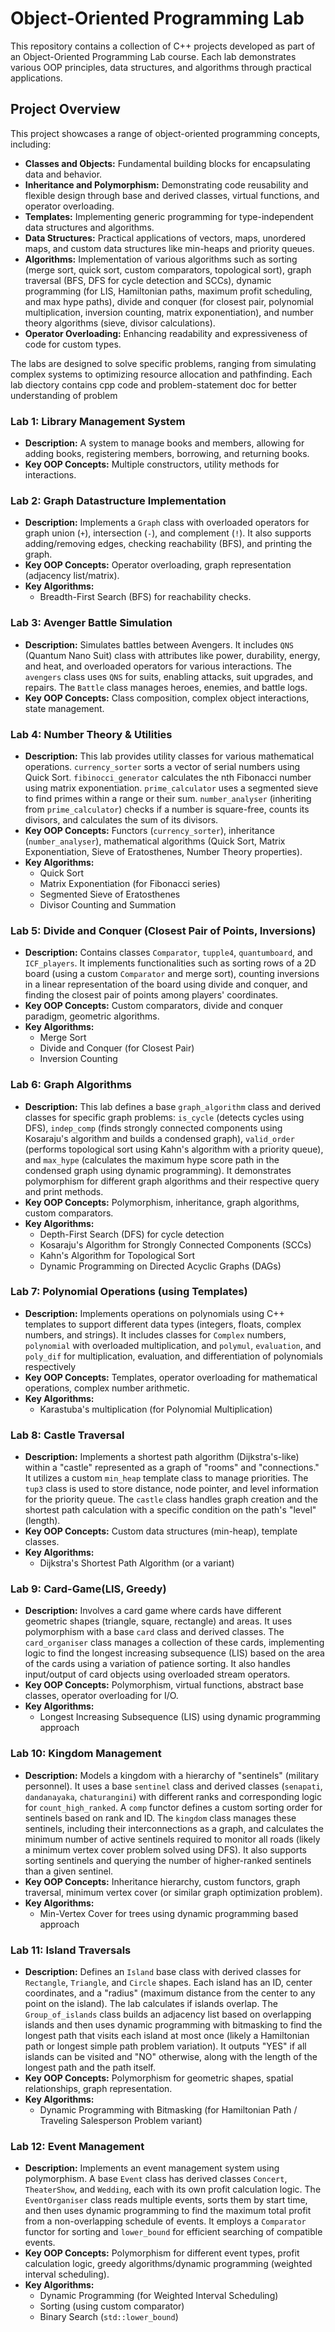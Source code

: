 # Object-Oriented Programming Lab

This repository contains a collection of C++ projects developed as part of an Object-Oriented Programming Lab course. Each lab demonstrates various OOP principles, data structures, and algorithms through practical applications.

## Project Overview

This project showcases a range of object-oriented programming concepts, including:

-   **Classes and Objects:** Fundamental building blocks for encapsulating data and behavior.
-   **Inheritance and Polymorphism:** Demonstrating code reusability and flexible design through base and derived classes, virtual functions, and operator overloading.
-   **Templates:** Implementing generic programming for type-independent data structures and algorithms.
-   **Data Structures:** Practical applications of vectors, maps, unordered maps, and custom data structures like min-heaps and priority queues.
-   **Algorithms:** Implementation of various algorithms such as sorting (merge sort, quick sort, custom comparators, topological sort), graph traversal (BFS, DFS for cycle detection and SCCs), dynamic programming (for LIS, Hamiltonian paths, maximum profit scheduling, and max hype paths), divide and conquer (for closest pair, polynomial multiplication, inversion counting, matrix exponentiation), and number theory algorithms (sieve, divisor calculations).
-   **Operator Overloading:** Enhancing readability and expressiveness of code for custom types.

The labs are designed to solve specific problems, ranging from simulating complex systems to optimizing resource allocation and pathfinding.
Each lab diectory contains cpp code and problem-statement doc for better understanding of problem
### Lab 1: Library Management System

-   **Description:** A system to manage books and members, allowing for adding books, registering members, borrowing, and returning books.
-   **Key OOP Concepts:** Multiple constructors, utility methods for interactions.

### Lab 2: Graph Datastructure Implementation

-   **Description:** Implements a `Graph` class with overloaded operators for graph union (`+`), intersection (`-`), and complement (`!`). It also supports adding/removing edges, checking reachability (BFS), and printing the graph.
-   **Key OOP Concepts:** Operator overloading, graph representation (adjacency list/matrix).
-   **Key Algorithms:**
    -   Breadth-First Search (BFS) for reachability checks.

### Lab 3: Avenger Battle Simulation

-   **Description:** Simulates battles between Avengers. It includes `QNS` (Quantum Nano Suit) class with attributes like power, durability, energy, and heat, and overloaded operators for various interactions. The `avengers` class uses `QNS` for suits, enabling attacks, suit upgrades, and repairs. The `Battle` class manages heroes, enemies, and battle logs.
-   **Key OOP Concepts:** Class composition, complex object interactions, state management.

### Lab 4: Number Theory & Utilities

-   **Description:** This lab provides utility classes for various mathematical operations. `currency_sorter` sorts a vector of serial numbers using Quick Sort. `fibinocci_generator` calculates the nth Fibonacci number using matrix exponentiation. `prime_calculator` uses a segmented sieve to find primes within a range or their sum. `number_analyser` (inheriting from `prime_calculator`) checks if a number is square-free, counts its divisors, and calculates the sum of its divisors.
-   **Key OOP Concepts:** Functors (`currency_sorter`), inheritance (`number_analyser`), mathematical algorithms (Quick Sort, Matrix Exponentiation, Sieve of Eratosthenes, Number Theory properties).
-   **Key Algorithms:**
    -   Quick Sort
    -   Matrix Exponentiation (for Fibonacci series)
    -   Segmented Sieve of Eratosthenes
    -   Divisor Counting and Summation

### Lab 5: Divide and Conquer (Closest Pair of Points, Inversions)

-   **Description:** Contains classes `Comparator`, `tupple4`, `quantumboard`, and `ICF_players`. It implements functionalities such as sorting rows of a 2D board (using a custom `Comparator` and merge sort), counting inversions in a linear representation of the board using divide and conquer, and finding the closest pair of points among players' coordinates.
-   **Key OOP Concepts:** Custom comparators, divide and conquer paradigm, geometric algorithms.
-   **Key Algorithms:**
    -   Merge Sort
    -   Divide and Conquer (for Closest Pair)
    -   Inversion Counting

### Lab 6: Graph Algorithms

-   **Description:** This lab defines a base `graph_algorithm` class and derived classes for specific graph problems: `is_cycle` (detects cycles using DFS), `indep_comp` (finds strongly connected components using Kosaraju's algorithm and builds a condensed graph), `valid_order` (performs topological sort using Kahn's algorithm with a priority queue), and `max_hype` (calculates the maximum hype score path in the condensed graph using dynamic programming). It demonstrates polymorphism for different graph algorithms and their respective query and print methods.
-   **Key OOP Concepts:** Polymorphism, inheritance, graph algorithms, custom comparators.
-   **Key Algorithms:**
    -   Depth-First Search (DFS) for cycle detection
    -   Kosaraju's Algorithm for Strongly Connected Components (SCCs)
    -   Kahn's Algorithm for Topological Sort
    -   Dynamic Programming on Directed Acyclic Graphs (DAGs)

### Lab 7: Polynomial Operations (using Templates)

-   **Description:** Implements operations on polynomials using C++ templates to support different data types (integers, floats, complex numbers, and strings). It includes classes for `Complex` numbers, `polynomial` with overloaded multiplication, and `polymul`, `evaluation`, and `poly_dif` for multiplication, evaluation, and differentiation of polynomials respectively
-   **Key OOP Concepts:** Templates, operator overloading for mathematical operations, complex number arithmetic.
-   **Key Algorithms:**
    -   Karastuba's multiplication (for Polynomial Multiplication)

### Lab 8: Castle Traversal

-   **Description:** Implements a shortest path algorithm (Dijkstra's-like) within a "castle" represented as a graph of "rooms" and "connections." It utilizes a custom `min_heap` template class to manage priorities. The `tup3` class is used to store distance, node pointer, and level information for the priority queue. The `castle` class handles graph creation and the shortest path calculation with a specific condition on the path's "level" (length).
-   **Key OOP Concepts:** Custom data structures (min-heap), template classes.
-   **Key Algorithms:**
    -   Dijkstra's Shortest Path Algorithm (or a variant)

### Lab 9: Card-Game(LIS, Greedy)

-   **Description:** Involves a card game where cards have different geometric shapes (triangle, square, rectangle) and areas. It uses polymorphism with a base `card` class and derived classes. The `card_organiser` class manages a collection of these cards, implementing logic to find the longest increasing subsequence (LIS) based on the area of the cards using a variation of patience sorting. It also handles input/output of card objects using overloaded stream operators.
-   **Key OOP Concepts:** Polymorphism, virtual functions, abstract base classes, operator overloading for I/O.
-   **Key Algorithms:**
    -   Longest Increasing Subsequence (LIS) using  dynamic programming approach
 
### Lab 10: Kingdom Management

-   **Description:** Models a kingdom with a hierarchy of "sentinels" (military personnel). It uses a base `sentinel` class and derived classes (`senapati`, `dandanayaka`, `chaturangini`) with different ranks and corresponding logic for `count_high_ranked`. A `comp` functor defines a custom sorting order for sentinels based on rank and ID. The `kingdom` class manages these sentinels, including their interconnections as a graph, and calculates the minimum number of active sentinels required to monitor all roads (likely a minimum vertex cover problem solved using DFS). It also supports sorting sentinels and querying the number of higher-ranked sentinels than a given sentinel.
-   **Key OOP Concepts:** Inheritance hierarchy, custom functors, graph traversal, minimum vertex cover (or similar graph optimization problem).
-   **Key Algorithms:**
    - Min-Vertex Cover for trees using dynamic programming based approach

### Lab 11: Island Traversals

-   **Description:** Defines an `Island` base class with derived classes for `Rectangle`, `Triangle`, and `Circle` shapes. Each island has an ID, center coordinates, and a "radius" (maximum distance from the center to any point on the island). The lab calculates if islands overlap. The `Group_of_islands` class builds an adjacency list based on overlapping islands and then uses dynamic programming with bitmasking to find the longest path that visits each island at most once (likely a Hamiltonian path or longest simple path problem variation). It outputs "YES" if all islands can be visited and "NO" otherwise, along with the length of the longest path and the path itself.
-   **Key OOP Concepts:** Polymorphism for geometric shapes, spatial relationships, graph representation.
-   **Key Algorithms:**
    -   Dynamic Programming with Bitmasking (for Hamiltonian Path / Traveling Salesperson Problem variant)

### Lab 12: Event Management

-   **Description:** Implements an event management system using polymorphism. A base `Event` class has derived classes `Concert`, `TheaterShow`, and `Wedding`, each with its own profit calculation logic. The `EventOrganiser` class reads multiple events, sorts them by start time, and then uses dynamic programming to find the maximum total profit from a non-overlapping schedule of events. It employs a `Comparator` functor for sorting and `lower_bound` for efficient searching of compatible events.
-   **Key OOP Concepts:** Polymorphism for different event types, profit calculation logic, greedy algorithms/dynamic programming (weighted interval scheduling).
-   **Key Algorithms:**
    -   Dynamic Programming (for Weighted Interval Scheduling)
    -   Sorting (using custom comparator)
    -   Binary Search (`std::lower_bound`)
